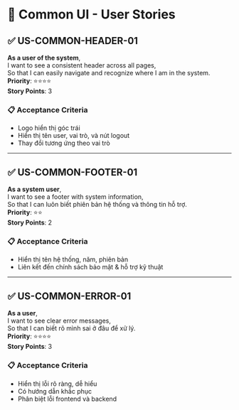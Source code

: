 # 🧩 Common UI - User Stories

## ✅ US-COMMON-HEADER-01

**As a user of the system**,  
I want to see a consistent header across all pages,  
So that I can easily navigate and recognize where I am in the system.  
**Priority**: ⭐⭐⭐⭐  
**Story Points**: 3

### 📋 Acceptance Criteria

- Logo hiển thị góc trái
- Hiển thị tên user, vai trò, và nút logout
- Thay đổi tương ứng theo vai trò

---

## ✅ US-COMMON-FOOTER-01

**As a system user**,  
I want to see a footer with system information,  
So that I can luôn biết phiên bản hệ thống và thông tin hỗ trợ.  
**Priority**: ⭐⭐  
**Story Points**: 2

### 📋 Acceptance Criteria

- Hiển thị tên hệ thống, năm, phiên bản
- Liên kết đến chính sách bảo mật & hỗ trợ kỹ thuật

---

## ✅ US-COMMON-ERROR-01

**As a user**,  
I want to see clear error messages,  
So that I can biết rõ mình sai ở đâu để xử lý.  
**Priority**: ⭐⭐⭐⭐  
**Story Points**: 3

### 📋 Acceptance Criteria

- Hiển thị lỗi rõ ràng, dễ hiểu
- Có hướng dẫn khắc phục
- Phân biệt lỗi frontend và backend
